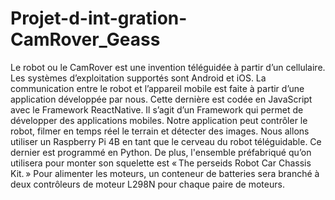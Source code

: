 # Projet-d-int-gration-CamRover_Geass

Le robot ou le CamRover est une invention téléguidée à partir d’un cellulaire. Les systèmes d’exploitation supportés sont Android et iOS. La communication entre le robot et l’appareil mobile est faite à partir d’une application développée par nous. Cette dernière est codée en JavaScript avec le Framework ReactNative. Il s’agit d’un Framework qui permet de développer des applications mobiles. Notre application peut contrôler le robot, filmer en temps réel le terrain et détecter des images. Nous allons utiliser un Raspberry Pi 4B en tant que le cerveau du robot téléguidable. Ce dernier est programmé en Python. De plus, l'ensemble préfabriqué qu’on utilisera pour monter son squelette est « The perseids Robot Car Chassis Kit. » Pour alimenter les moteurs, un conteneur de batteries sera branché à deux contrôleurs de moteur L298N pour chaque paire de moteurs.

